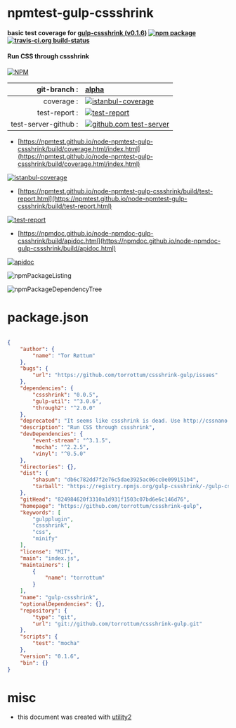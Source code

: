 # npmtest-gulp-cssshrink

#### basic test coverage for  [gulp-cssshrink (v0.1.6)](https://github.com/torrottum/cssshrink-gulp)  [![npm package](https://img.shields.io/npm/v/npmtest-gulp-cssshrink.svg?style=flat-square)](https://www.npmjs.org/package/npmtest-gulp-cssshrink) [![travis-ci.org build-status](https://api.travis-ci.org/npmtest/node-npmtest-gulp-cssshrink.svg)](https://travis-ci.org/npmtest/node-npmtest-gulp-cssshrink)

#### Run CSS through cssshrink

[![NPM](https://nodei.co/npm/gulp-cssshrink.png?downloads=true&downloadRank=true&stars=true)](https://www.npmjs.com/package/gulp-cssshrink)

| git-branch : | [alpha](https://github.com/npmtest/node-npmtest-gulp-cssshrink/tree/alpha)|
|--:|:--|
| coverage : | [![istanbul-coverage](https://npmtest.github.io/node-npmtest-gulp-cssshrink/build/coverage.badge.svg)](https://npmtest.github.io/node-npmtest-gulp-cssshrink/build/coverage.html/index.html)|
| test-report : | [![test-report](https://npmtest.github.io/node-npmtest-gulp-cssshrink/build/test-report.badge.svg)](https://npmtest.github.io/node-npmtest-gulp-cssshrink/build/test-report.html)|
| test-server-github : | [![github.com test-server](https://npmtest.github.io/node-npmtest-gulp-cssshrink/GitHub-Mark-32px.png)](https://npmtest.github.io/node-npmtest-gulp-cssshrink/build/app/index.html) | | build-artifacts : | [![build-artifacts](https://npmtest.github.io/node-npmtest-gulp-cssshrink/glyphicons_144_folder_open.png)](https://github.com/npmtest/node-npmtest-gulp-cssshrink/tree/gh-pages/build)|

- [https://npmtest.github.io/node-npmtest-gulp-cssshrink/build/coverage.html/index.html](https://npmtest.github.io/node-npmtest-gulp-cssshrink/build/coverage.html/index.html)

[![istanbul-coverage](https://npmtest.github.io/node-npmtest-gulp-cssshrink/build/screenCapture.buildCi.browser.%252Ftmp%252Fbuild%252Fcoverage.lib.html.png)](https://npmtest.github.io/node-npmtest-gulp-cssshrink/build/coverage.html/index.html)

- [https://npmtest.github.io/node-npmtest-gulp-cssshrink/build/test-report.html](https://npmtest.github.io/node-npmtest-gulp-cssshrink/build/test-report.html)

[![test-report](https://npmtest.github.io/node-npmtest-gulp-cssshrink/build/screenCapture.buildCi.browser.%252Ftmp%252Fbuild%252Ftest-report.html.png)](https://npmtest.github.io/node-npmtest-gulp-cssshrink/build/test-report.html)

- [https://npmdoc.github.io/node-npmdoc-gulp-cssshrink/build/apidoc.html](https://npmdoc.github.io/node-npmdoc-gulp-cssshrink/build/apidoc.html)

[![apidoc](https://npmdoc.github.io/node-npmdoc-gulp-cssshrink/build/screenCapture.buildCi.browser.%252Ftmp%252Fbuild%252Fapidoc.html.png)](https://npmdoc.github.io/node-npmdoc-gulp-cssshrink/build/apidoc.html)

![npmPackageListing](https://npmtest.github.io/node-npmtest-gulp-cssshrink/build/screenCapture.npmPackageListing.svg)

![npmPackageDependencyTree](https://npmtest.github.io/node-npmtest-gulp-cssshrink/build/screenCapture.npmPackageDependencyTree.svg)



# package.json

```json

{
    "author": {
        "name": "Tor Røttum"
    },
    "bugs": {
        "url": "https://github.com/torrottum/cssshrink-gulp/issues"
    },
    "dependencies": {
        "cssshrink": "0.0.5",
        "gulp-util": "^3.0.6",
        "through2": "^2.0.0"
    },
    "deprecated": "It seems like cssshrink is dead. Use http://cssnano.co/ instead",
    "description": "Run CSS through cssshrink",
    "devDependencies": {
        "event-stream": "^3.1.5",
        "mocha": "^2.2.5",
        "vinyl": "^0.5.0"
    },
    "directories": {},
    "dist": {
        "shasum": "db6c782dd7f2e76c5dae3925ac06cc0e099151b4",
        "tarball": "https://registry.npmjs.org/gulp-cssshrink/-/gulp-cssshrink-0.1.6.tgz"
    },
    "gitHead": "824984620f3310a1d931f1503c07bd6e6c146d76",
    "homepage": "https://github.com/torrottum/cssshrink-gulp",
    "keywords": [
        "gulpplugin",
        "cssshrink",
        "css",
        "minify"
    ],
    "license": "MIT",
    "main": "index.js",
    "maintainers": [
        {
            "name": "torrottum"
        }
    ],
    "name": "gulp-cssshrink",
    "optionalDependencies": {},
    "repository": {
        "type": "git",
        "url": "git://github.com/torrottum/cssshrink-gulp.git"
    },
    "scripts": {
        "test": "mocha"
    },
    "version": "0.1.6",
    "bin": {}
}
```



# misc
- this document was created with [utility2](https://github.com/kaizhu256/node-utility2)
